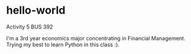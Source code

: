 # hello-world
Activity 5 BUS 392

I'm a 3rd year economics major concentrating in Financial Management. Trying my best to learn Python in this class :).
